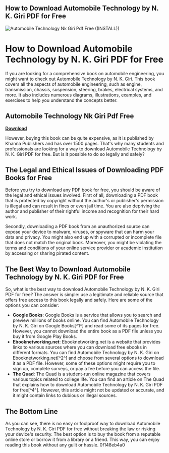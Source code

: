 ## How to Download Automobile Technology by N. K. Giri PDF for Free

 
![Automobile Technology Nk Giri Pdf Free ((INSTALL))](https://encrypted-tbn2.gstatic.com/images?q=tbn:ANd9GcT92o1Hyen-DTJi2fGLZghrMltwzDUS6NK0hcBk6oQSmqQ8dpFNwffWPAWa)

 
# How to Download Automobile Technology by N. K. Giri PDF for Free
 
If you are looking for a comprehensive book on automobile engineering, you might want to check out Automobile Technology by N. K. Giri. This book covers all the aspects of automobile engineering, such as engine, transmission, chassis, suspension, steering, brakes, electrical systems, and more. It also includes numerous diagrams, illustrations, examples, and exercises to help you understand the concepts better.
 
## Automobile Technology Nk Giri Pdf Free


[**Download**](https://www.google.com/url?q=https%3A%2F%2Ffancli.com%2F2tM6oj&sa=D&sntz=1&usg=AOvVaw0qwuRWx8M2PFHBeYwqRruL)

 
However, buying this book can be quite expensive, as it is published by Khanna Publishers and has over 1500 pages. That's why many students and professionals are looking for a way to download Automobile Technology by N. K. Giri PDF for free. But is it possible to do so legally and safely?
 
## The Legal and Ethical Issues of Downloading PDF Books for Free
 
Before you try to download any PDF book for free, you should be aware of the legal and ethical issues involved. First of all, downloading a PDF book that is protected by copyright without the author's or publisher's permission is illegal and can result in fines or even jail time. You are also depriving the author and publisher of their rightful income and recognition for their hard work.
 
Secondly, downloading a PDF book from an unauthorized source can expose your device to malware, viruses, or spyware that can harm your data and privacy. You might also end up with a corrupted or incomplete file that does not match the original book. Moreover, you might be violating the terms and conditions of your online service provider or academic institution by accessing or sharing pirated content.
 
## The Best Way to Download Automobile Technology by N. K. Giri PDF for Free
 
So, what is the best way to download Automobile Technology by N. K. Giri PDF for free? The answer is simple: use a legitimate and reliable source that offers free access to this book legally and safely. Here are some of the options you can consider:
 
- **Google Books**: Google Books is a service that allows you to search and preview millions of books online. You can find Automobile Technology by N. K. Giri on Google Books[^1^] and read some of its pages for free. However, you cannot download the entire book as a PDF file unless you buy it from Google Play Books.
- **Ebooknetworking.net**: Ebooknetworking.net is a website that provides links to various sources where you can download free ebooks in different formats. You can find Automobile Technology by N. K. Giri on Ebooknetworking.net[^2^] and choose from several options to download it as a PDF file. However, some of these options might require you to sign up, complete surveys, or pay a fee before you can access the file.
- **The Quad**: The Quad is a student-run online magazine that covers various topics related to college life. You can find an article on The Quad that explains how to download Automobile Technology by N. K. Giri PDF for free[^4^]. However, this article might not be updated or accurate, and it might contain links to dubious or illegal sources.

## The Bottom Line
 
As you can see, there is no easy or foolproof way to download Automobile Technology by N. K. Giri PDF for free without breaking the law or risking your device's security. The best option is to buy the book from a reputable online store or borrow it from a library or a friend. This way, you can enjoy reading this book without any guilt or hassle.
 0f148eb4a0
